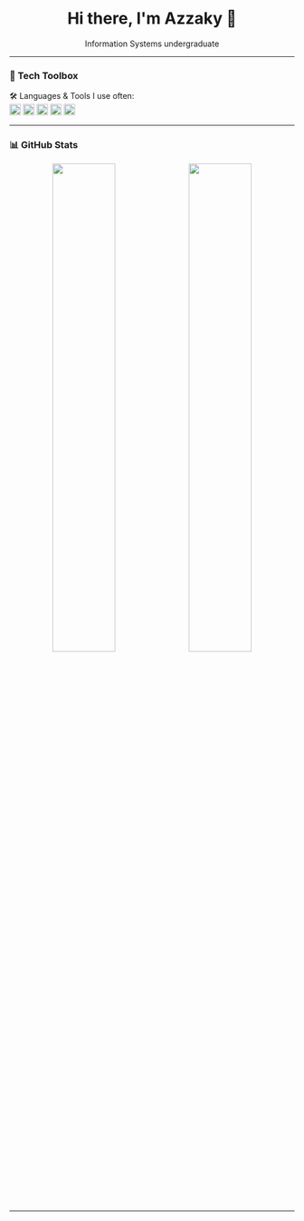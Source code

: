 <h1 align="center">Hi there, I'm Azzaky 👋</h1>

<p align="center">
  Information Systems undergraduate
</p>

---

### 🧰 Tech Toolbox

<p>
  🛠️ Languages & Tools I use often:<br>
  <code><img height="20" src="https://cdn.jsdelivr.net/gh/devicons/devicon/icons/javascript/javascript-original.svg"></code>
  <code><img height="20" src="https://cdn.jsdelivr.net/gh/devicons/devicon/icons/typescript/typescript-original.svg"></code>
  <code><img height="20" src="https://cdn.jsdelivr.net/gh/devicons/devicon/icons/java/java-original.svg"></code>
  <code><img height="20" src="https://cdn.jsdelivr.net/gh/devicons/devicon/icons/c/c-original.svg"></code>
  <code><img height="20" src="https://cdn.jsdelivr.net/gh/devicons/devicon/icons/cplusplus/cplusplus-original.svg"></code>
</p>

---

### 📊 GitHub Stats

<p align="center">
  <img src="https://github-readme-stats.vercel.app/api?username=glacerous&show_icons=true&theme=tokyonight&hide_border=true&hide_title=true" width="47%">
  <img src="https://github-readme-stats.vercel.app/api/top-langs/?username=glacerous&layout=compact&theme=tokyonight&hide_border=true" width="47%">
</p>

---
